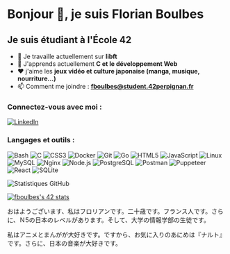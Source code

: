 # Bonjour 👋, je suis Florian Boulbes

## Je suis étudiant à l'École 42

- 🔭 Je travaille actuellement sur **libft**
- 🌱 J'apprends actuellement **C et le développement Web**
- ❤️ j'aime les **jeux vidéo et culture japonaise (manga, musique, nourriture...)**
- 📫 Comment me joindre : **fboulbes@student.42perpignan.fr**

### Connectez-vous avec moi :

[![LinkedIn](https://img.shields.io/badge/-LinkedIn-0077B5?style=flat&logo=Linkedin&logoColor=white)](https://linkedin.com/in/florian-boulbes)

### Langages et outils :

![Bash](https://img.shields.io/badge/-Bash-4EAA25?style=flat&logo=gnu-bash&logoColor=white)
![C](https://img.shields.io/badge/-C-A8B9CC?style=flat&logo=c&logoColor=white)
![CSS3](https://img.shields.io/badge/-CSS3-1572B6?style=flat&logo=css3&logoColor=white)
![Docker](https://img.shields.io/badge/-Docker-2496ED?style=flat&logo=docker&logoColor=white)
![Git](https://img.shields.io/badge/-Git-F05032?style=flat&logo=git&logoColor=white)
![Go](https://img.shields.io/badge/-Go-00ADD8?style=flat&logo=go&logoColor=white)
![HTML5](https://img.shields.io/badge/-HTML5-E34F26?style=flat&logo=html5&logoColor=white)
![JavaScript](https://img.shields.io/badge/-JavaScript-F7DF1E?style=flat&logo=javascript&logoColor=black)
![Linux](https://img.shields.io/badge/-Linux-FCC624?style=flat&logo=linux&logoColor=black)
![MySQL](https://img.shields.io/badge/-MySQL-4479A1?style=flat&logo=mysql&logoColor=white)
![Nginx](https://img.shields.io/badge/-Nginx-009639?style=flat&logo=nginx&logoColor=white)
![Node.js](https://img.shields.io/badge/-Node.js-339933?style=flat&logo=node.js&logoColor=white)
![PostgreSQL](https://img.shields.io/badge/-PostgreSQL-336791?style=flat&logo=postgresql&logoColor=white)
![Postman](https://img.shields.io/badge/-Postman-FF6C37?style=flat&logo=postman&logoColor=white)
![Puppeteer](https://img.shields.io/badge/-Puppeteer-40B5A4?style=flat&logo=puppeteer&logoColor=white)
![React](https://img.shields.io/badge/-React-61DAFB?style=flat&logo=react&logoColor=black)
![SQLite](https://img.shields.io/badge/-SQLite-003B57?style=flat&logo=sqlite&logoColor=white)

![Statistiques GitHub](https://github-readme-stats.vercel.app/api?username=utokasan&show_icons=true&locale=fr)

[![fboulbes's 42 stats](https://badge.mediaplus.ma/levi/fboulbes?1337Badge=off&UM6P=off)](https://github.com/oakoudad/badge42)

おはようございます、私はフロリアンです。二十歳です。フランス人です。さらに、Ｎ5の日本のレベルがあります。そして、大学の情報学部の生徒です。

私はアニメとまんがが大好きです。ですから、お気に入りのあにめは『ナルト』です。さらに、日本の音楽が大好きです。
